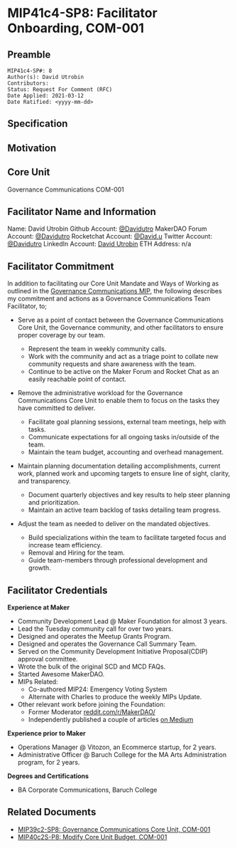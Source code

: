 # MIP41c4-SP8: Facilitator Onboarding, COM-001

## Preamble

```
MIP41c4-SP#: 8
Author(s): David Utrobin
Contributors:
Status: Request For Comment (RFC)
Date Applied: 2021-03-12
Date Ratified: <yyyy-mm-dd>
```

## Specification

## Motivation

## Core Unit

Governance Communications
COM-001

## Facilitator Name and Information

Name: David Utrobin
Github Account: [@Davidutro](https://github.com/Davidutro)
MakerDAO Forum Account: [@Davidutro](https://forum.makerdao.com/u/davidutro/summary)
Rocketchat Account: [@David.u](https://chat.makerdao.com/direct/david.u)
Twitter Account: [@Davidutro](https://twitter.com/Davidutro)
LinkedIn Account: [David Utrobin](https://www.linkedin.com/in/davidutrobin7777/)
ETH Address: n/a

## Facilitator Commitment

In addition to facilitating our Core Unit Mandate and Ways of Working as outlined in the [Governance Communications MIP](https://link), the following describes my commitment and actions as a Governance Communications Team Facilitator, to;

- Serve as a point of contact between the Governance Communications Core Unit, the Governance community, and other facilitators to ensure proper coverage by our team.
    - Represent the team in weekly community calls.
    - Work with the community and act as a triage point to collate new community requests and share awareness with the team.
    - Continue to be active on the Maker Forum and Rocket Chat as an easily reachable point of contact.

- Remove the administrative workload for the Governance Communications Core Unit to enable them to focus on the tasks they have committed to deliver.
    - Facilitate goal planning sessions, external team meetings, help with tasks.
    - Communicate expectations for all ongoing tasks in/outside of the team.
    - Maintain the team budget, accounting and overhead management.

- Maintain planning documentation detailing accomplishments, current work, planned work and upcoming targets to ensure line of sight, clarity, and transparency.
    - Document quarterly objectives and key results to help steer planning and prioritization.
    - Maintain an active team backlog of tasks detailing team progress.

- Adjust the team as needed to deliver on the mandated objectives.
    - Build specializations within the team to facilitate targeted focus and increase team efficiency.
    - Removal and Hiring for the team.
    - Guide team-members through professional development and growth.

## Facilitator Credentials

**Experience at Maker**

- Community Development Lead @ Maker Foundation for almost 3 years.
- Lead the Tuesday community call for over two years.
- Designed and operates the Meetup Grants Program.
- Designed and operates the Governance Call Summary Team.
- Served on the Community Development Initiative Proposal(CDIP) approval committee.
- Wrote the bulk of the original SCD and MCD FAQs.
- Started Awesome MakerDAO.
- MIPs Related:
    - Co-authored MIP24: Emergency Voting System
    - Alternate with Charles to produce the weekly MIPs Update.
- Other relevant work before joining the Foundation:
    - Former Moderator [reddit.com/r/MakerDAO/](https://www.reddit.com/r/MakerDAO/)
    - Independently published a couple of articles [on Medium](https://medium.com/@davidutrobin)

**Experience prior to Maker**

- Operations Manager @ Vitozon, an Ecommerce startup, for 2 years.
- Administrative Officer @ Baruch College for the MA Arts Administration program, for 2 years.

**Degrees and Certifications**

- BA Corporate Communications, Baruch College

## Related Documents

- [MIP39c2-SP8: Governance Communications Core Unit, COM-001]()
- [MIP40c2S-P8: Modify Core Unit Budget, COM-001]()
